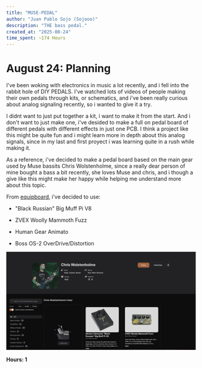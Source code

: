 ```yaml
---
title: "MUSE-PEDAL"
author: "Juan Pablo Sojo (Sojooo)"
description: "THE bass pedal."
created_at: "2025-08-24"
time_spent: ~174 Hours
---
```


# August 24: Planning

I've been woking with electronics in music a lot recently, and i fell into the rabbit hole of DIY PEDALS. I've watched lots of videos of people making their own pedals through kits, or schematics, and i've been really curious about analog signaling recently, so i wanted to give it a try.

I didnt want to just put together a kit, i want to make it from the start. And i don't want to just make one, i've desided to make a full on pedal board of different pedals with different effects in just one PCB. I think a project like this might be quite fun and i might learn more in depth about this analog signals, since in my last and first proyect i was learning quite in a rush while making it.

As a reference, i've decided to make a pedal board based on the main gear used by Muse bassits Chris Wolstenholme, since a really dear person of mine bought a bass a bit recently, she loves Muse and chris, and i though a give like this might make her happy while helping me understand more about this topic.

From [equipboard](https://equipboard.com/pros/chris-wolstenholme), i've decided to use:

- "Black Russian" Big Muff Pi V8

- ZVEX Woolly Mammoth Fuzz

- Human Gear Animato

- Boss OS-2 OverDrive/Distortion
  



![alt text](image.png)

**Hours: 1**



